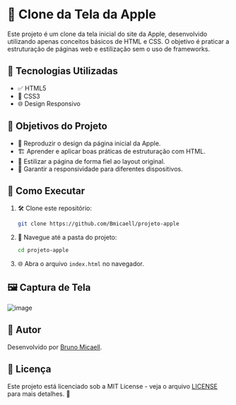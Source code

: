 # 🍏 Clone da Tela da Apple

Este projeto é um clone da tela inicial do site da Apple, desenvolvido utilizando apenas conceitos básicos de HTML e CSS. O objetivo é praticar a estruturação de páginas web e estilização sem o uso de frameworks.

## 🚀 Tecnologias Utilizadas

- ✅ HTML5
- 🎨 CSS3 
- 🌐 Design Responsivo

## 🎯 Objetivos do Projeto

- 📌 Reproduzir o design da página inicial da Apple.
- 🏗️ Aprender e aplicar boas práticas de estruturação com HTML.
- 🎨 Estilizar a página de forma fiel ao layout original.
- 📱 Garantir a responsividade para diferentes dispositivos.

## 📖 Como Executar

1. 🛠️ Clone este repositório:
   ```bash
   git clone https://github.com/Bmicaell/projeto-apple
   ```
2. 📂 Navegue até a pasta do projeto:
   ```bash
   cd projeto-apple
   ```
3. 🌐 Abra o arquivo `index.html` no navegador.

## 🖼️ Captura de Tela

![image](https://github.com/user-attachments/assets/981798e7-4f26-4318-a5b0-7771232b89d5)


## 👤 Autor

Desenvolvido por [Bruno Micaell]([https://github.com/seu-usuario](https://github.com/Bmicaell)).

## 📜 Licença

Este projeto está licenciado sob a MIT License - veja o arquivo [LICENSE](LICENSE) para mais detalhes. 📃

